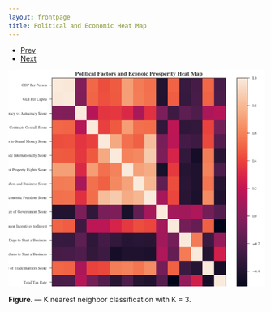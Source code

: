 ```yaml
---
layout: frontpage
title: Political and Economic Heat Map
---
```


<div class="navbar">
  <div class="navbar-inner">
      <ul class="nav">
          <li><a href="mousebc_fig3.html">Prev</a></li>
          <li><a href="iplotCorr.html">Next</a></li>
      </ul>
  </div>
</div> 

[![alt text](https://github.com/madly9/madly9.github.io/blob/master/assets/publpics/Political_Economic_Heat_Map.PNG)](https://github.com/madly9/madly9.github.io/blob/master/Assignments/Final%20Project/Final%20Project%20Code.ipynb)

**Figure**. &mdash; K nearest neighbor classification with K = 3.
